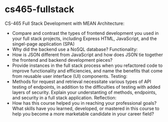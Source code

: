 # cs465-fullstack
CS-465 Full Stack Development with MEAN
Architecture:
- Compare and contrast the types of frontend development you used in your full stack projects, including Express HTML, JavaScript, and the singel-page application (SPA)
- Why did the backend use a NoSQL database?
Functionality:
- How is JSON different from JavaScript and how does JSON tie together the frontend and backend development pieces?
- Provide instances in the full stack process when you refactored code to improve functionality and efficiencies, and name the benefits that come from reusable user interface (UI) components.
Testing:
- Methods for request and retrieval necessitate various types of API testing of endpoints, in addition to the difficulties of testing with added layers of security. Explain your understanting of methods, endpoints, and security in a full stack application.
Reflection:
- How has this course helped you in reaching your professional goals? What skills have you learned, developed, or mastered in this course to help you become a more marketable candidate in your career field?
